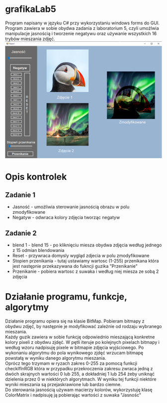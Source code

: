 # grafikaLab5
Program napisany w języku C# przy wykorzystaniu windows forms do GUI.  
Program zawiera w sobie obydwa zadania z laboratorium 5, czyli umożlwia manipulacje jasnością i tworzenie negatywu oraz używanie wszystkich 16 trybów mieszania zdjęć.
![Alt text](Screenshot_190.png)

# Opis kontrolek
## Zadanie 1
* Jasność - umożliwia sterowanie jasnością obrazu w polu zmodyfikowane
* Negatyw - odwraca kolory zdjęcia tworząc negatyw
## Zadanie 2
* blend 1 - blend 15 - po kliknięciu miesza obydwa zdjęcia według jednego z 15 odmian blendowania
* Reset - przywraca domysly wygląd zdjecia w polu zmodyfikowane
* Stopien przenikania - tutaj ustawiamy wartosc (1-255) przenikana która jest następnie przekazywana do fukncji guzika "Przenikanie"
* Przenikanie - pobiera wartosc z suwaka i według niej miesza ze sobą 2 zdjęcia
# Działanie programu, funkcje, algorytmy
Działanie programu opiera się na klasie BitMap. Pobieram bitmapy z obydwu zdjęć, by następnie je modyfikować zależnie od rodzaju wybranego mieszania.  
Każdy guzik zawiera w sobie funkcję odpowiednio mieszającą konkretne kolory pixeli z obydwu zjdęć. W pętli iteruje po kolejnych pixelach bitmapy i według wzoru nadpisuję pixele w 
bitmapie zdjęcia wyjściowego. Po wykonaniu algorytmu do pola wynikowego zjdęć wrzucam bitmapę powstałą w wyniku danego algorytmu mieszania.  
Oprócz tego trzymam w ryzach zakres 0-255 za pomocą funkcji checkIfInRGB która w przypadku przekroczenia zakresu zwraca jedną z dwóch skrajnych wartości 0 lub 255, a dokładniej
1 lub 254 żeby uniknąć dzielenia przez 0 w niektórych algorytmach. W wyniku tej funkcji niektóre wyniki mieszania są przejaskrawione lub bardzo ciemne.  
Do sterowania jasnością używam macierzy kolorów, wykorzystuję klasę ColorMatrix i nadpisuję ją pobierając wartości z suwaka "Jasnośc"
